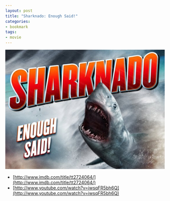 ```yaml
---
layout: post
title: "Sharknado: Enough Said!"
categories:
- bookmark
tags:
- movie
---
```

![Sharknado](/images/posts/sharknado.png)

* [http://www.imdb.com/title/tt2724064/](http://www.imdb.com/title/tt2724064/)
* [http://www.youtube.com/watch?v=iwsqFR5bh6Q](http://www.youtube.com/watch?v=iwsqFR5bh6Q)